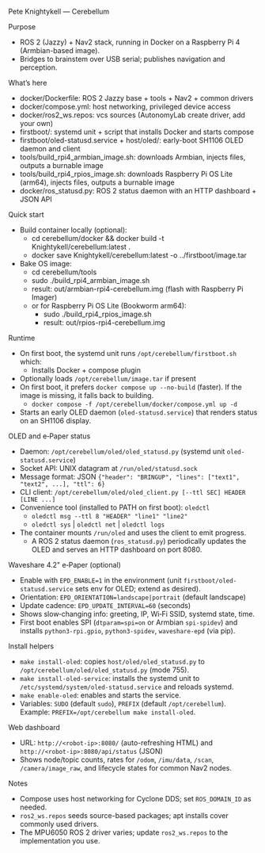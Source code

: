 Pete Knightykell — Cerebellum

Purpose
- ROS 2 (Jazzy) + Nav2 stack, running in Docker on a Raspberry Pi 4 (Armbian-based image).
- Bridges to brainstem over USB serial; publishes navigation and perception.

What’s here
- docker/Dockerfile: ROS 2 Jazzy base + tools + Nav2 + common drivers
- docker/compose.yml: host networking, privileged device access
- docker/ros2_ws.repos: vcs sources (AutonomyLab create driver, add your own)
- firstboot/: systemd unit + script that installs Docker and starts compose
- firstboot/oled-statusd.service + host/oled/: early-boot SH1106 OLED daemon and client
- tools/build_rpi4_armbian_image.sh: downloads Armbian, injects files, outputs a burnable image
- tools/build_rpi4_rpios_image.sh: downloads Raspberry Pi OS Lite (arm64), injects files, outputs a burnable image
 - docker/ros_statusd.py: ROS 2 status daemon with an HTTP dashboard + JSON API

Quick start
- Build container locally (optional):
  - cd cerebellum/docker && docker build -t Knightykell/cerebellum:latest .
  - docker save Knightykell/cerebellum:latest -o ../firstboot/image.tar
- Bake OS image:
  - cd cerebellum/tools
  - sudo ./build_rpi4_armbian_image.sh
  - result: out/armbian-rpi4-cerebellum.img (flash with Raspberry Pi Imager)
  - or for Raspberry Pi OS Lite (Bookworm arm64):
    - sudo ./build_rpi4_rpios_image.sh
    - result: out/rpios-rpi4-cerebellum.img

Runtime
- On first boot, the systemd unit runs `/opt/cerebellum/firstboot.sh` which:
  - Installs Docker + compose plugin
- Optionally loads `/opt/cerebellum/image.tar` if present
- On first boot, it prefers `docker compose up --no-build` (faster). If the image is missing, it falls back to building.
  - `docker compose -f /opt/cerebellum/docker/compose.yml up -d`
 - Starts an early OLED daemon (`oled-statusd.service`) that renders status on an SH1106 display.

OLED and e‑Paper status
- Daemon: `/opt/cerebellum/oled/oled_statusd.py` (systemd unit `oled-statusd.service`)
- Socket API: UNIX datagram at `/run/oled/statusd.sock`
- Message format: JSON `{"header": "BRINGUP", "lines": ["text1", "text2", ...], "ttl": 6}`
- CLI client: `/opt/cerebellum/oled/oled_client.py [--ttl SEC] HEADER [LINE ...]`
- Convenience tool (installed to PATH on first boot): `oledctl`
  - `oledctl msg --ttl 8 "HEADER" "line1" "line2"`
  - `oledctl sys` | `oledctl net` | `oledctl logs`
- The container mounts `/run/oled` and uses the client to emit progress.
  - A ROS 2 status daemon (`ros_statusd.py`) periodically updates the OLED and serves an HTTP dashboard on port 8080.

Waveshare 4.2" e‑Paper (optional)
- Enable with `EPD_ENABLE=1` in the environment (unit `firstboot/oled-statusd.service` sets env for OLED; extend as desired).
- Orientation: `EPD_ORIENTATION=landscape|portrait` (default landscape)
- Update cadence: `EPD_UPDATE_INTERVAL=60` (seconds)
- Shows slow‑changing info: greeting, IP, Wi‑Fi SSID, systemd state, time.
- First boot enables SPI (`dtparam=spi=on` or Armbian `spi-spidev`) and installs `python3-rpi.gpio`, `python3-spidev`, `waveshare-epd` (via pip).

Install helpers
- `make install-oled`: copies `host/oled/oled_statusd.py` to `/opt/cerebellum/oled/oled_statusd.py` (mode 755).
- `make install-oled-service`: installs the systemd unit to `/etc/systemd/system/oled-statusd.service` and reloads systemd.
- `make enable-oled`: enables and starts the service.
- Variables: `SUDO` (default `sudo`), `PREFIX` (default `/opt/cerebellum`). Example: `PREFIX=/opt/cerebellum make install-oled`.

Web dashboard
- URL: `http://<robot-ip>:8080/` (auto-refreshing HTML) and `http://<robot-ip>:8080/api/status` (JSON)
- Shows node/topic counts, rates for `/odom`, `/imu/data`, `/scan`, `/camera/image_raw`, and lifecycle states for common Nav2 nodes.

Notes
- Compose uses host networking for Cyclone DDS; set `ROS_DOMAIN_ID` as needed.
- `ros2_ws.repos` seeds source-based packages; apt installs cover commonly used drivers.
- The MPU6050 ROS 2 driver varies; update `ros2_ws.repos` to the implementation you use.
